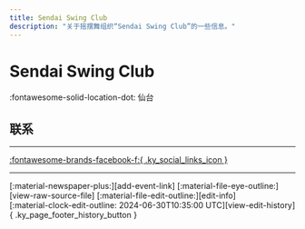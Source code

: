```yaml
---
title: Sendai Swing Club
description: "关于摇摆舞组织“Sendai Swing Club”的一些信息。"
---
```


# Sendai Swing Club

:fontawesome-solid-location-dot: 仙台  


## 联系


---

 [:fontawesome-brands-facebook-f:{ .ky_social_links_icon }](https://www.facebook.com/groups/160791833988109)

---

<div class="ky_page_footer" markdown>
<div class="ky_page_footer_trailing" markdown="span">
[:material-newspaper-plus:][add-event-link]
[:material-file-eye-outline:][view-raw-source-file]
[:material-file-edit-outline:][edit-info]
</div>
<div class="ky_page_footer_leading" markdown="span">
[:material-clock-edit-outline: 2024-06-30T10:35:00 UTC][view-edit-history]{ .ky_page_footer_history_button }
</div>
</div>

[add-event-link]: https://github.com/swingdance/events/issues/new?assignees=&labels=add+event&projects=&template=02-add_entity.yml&title=%5Bja_JP%5D%20Add%20Event%3A%20%3CName%3E&region=ja_JP&province=Sendai&city=Sendai&org_id=sendai-swing-club "添加活动"
[view-raw-source-file]: https://github.com/swingdance/orgs/blob/main/ja_JP/sendai-swing-club.json "查看原始源文件"
[edit-info]: https://github.com/swingdance/orgs/issues/new?assignees=&labels=update+org&projects=&template=03-update_entity.yml&title=%5Bja_JP%5D%20Update%20Org%3A%20Sendai%20Swing%20Club&region=ja_JP&id=sendai-swing-club&name=Sendai%20Swing%20Club "编辑信息"

[view-edit-history]: https://github.com/swingdance/orgs/commits/main/ja_JP/sendai-swing-club.json "查看编辑历史"
